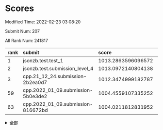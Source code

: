# Scores

Modified Time: 2022-02-23 03:08:20

Submit Num: 207

All Rank Num: 241817

| rank |               submit               |       score        |       sigma        | pk_num |
| :--- | :--------------------------------- | :----------------- | :----------------- | :----- |
| 1    | jsonzb.test.test_1                 | 1013.2863596096572 | 0.7871901095886152 | 4669   |
| 2    | jsonzb.test.submission_level_4     | 1013.0972140804138 | 0.777873890303842  | 4674   |
| 3    | cpp.21_12_24.submission-2b2ea0d7   | 1012.3474999182787 | 0.7639881659866942 | 4670   |
| 59   | cpp.2022_01_09.submission-5b0e3de2 | 1004.4559107335252 | 0.7219457125002611 | 4673   |
| 63   | cpp.2022_01_09.submission-816672bd | 1004.0211812831952 | 0.7100497255696199 | 4670   |


<details>
<summary>全部</summary>

| rank |                 submit                 |       score        |       sigma        | pk_num |
| :--- | :------------------------------------- | :----------------- | :----------------- | :----- |
| 1    | jsonzb.test.test_1                     | 1013.2863596096572 | 0.7871901095886152 | 4669   |
| 2    | jsonzb.test.submission_level_4         | 1013.0972140804138 | 0.777873890303842  | 4674   |
| 3    | cpp.21_12_24.submission-2b2ea0d7       | 1012.3474999182787 | 0.7639881659866942 | 4670   |
| 4    | gobigger.level_3.submission_level_3_34 | 1012.0371810805655 | 0.7885294568163668 | 4674   |
| 5    | gobigger.level_3.submission_level_3_11 | 1011.4169869301084 | 0.7912864357778442 | 4675   |
| 6    | gobigger.level_3.submission_level_3_22 | 1011.139509215971  | 0.7632286394087604 | 4677   |
| 7    | gobigger.level_3.submission_level_3_16 | 1011.0245529068386 | 0.7579296053744337 | 4667   |
| 8    | gobigger.level_3.submission_level_3_24 | 1010.9941421188307 | 0.7677649701139243 | 4675   |
| 9    | gobigger.level_3.submission_level_3_35 | 1010.856421618419  | 0.7499958578812073 | 4674   |
| 10   | gobigger.level_3.submission_level_3_26 | 1010.8268366814852 | 0.7882984574442556 | 4676   |
| 11   | gobigger.level_3.submission_level_3_30 | 1010.7116271862149 | 0.7860581482413774 | 4674   |
| 12   | gobigger.level_3.submission_level_3_3  | 1010.7000009895027 | 0.7557409207171403 | 4676   |
| 13   | gobigger.level_3.submission_level_3_20 | 1010.6628315968002 | 0.7512917789909008 | 4675   |
| 14   | gobigger.level_3.submission_level_3_14 | 1010.6068891549645 | 0.7522938667794421 | 4672   |
| 15   | gobigger.level_3.submission_level_3_36 | 1010.4335991628956 | 0.7561640839260785 | 4672   |
| 16   | gobigger.level_3.submission_level_3_37 | 1010.3920843558059 | 0.7697422498020609 | 4674   |
| 17   | gobigger.level_3.submission_level_3_47 | 1010.2341636907589 | 0.7683250600067114 | 4672   |
| 18   | gobigger.level_3.submission_level_3_25 | 1010.1558041134791 | 0.7447078954984304 | 4674   |
| 19   | gobigger.level_3.submission_level_3_42 | 1010.0777120189795 | 0.7555332063244762 | 4671   |
| 20   | gobigger.level_3.submission_level_3_40 | 1010.0306484197502 | 0.7664739145291216 | 4676   |
| 21   | gobigger.level_3.submission_level_3_27 | 1010.0094698773964 | 0.7533984392747839 | 4674   |
| 22   | gobigger.level_3.submission_level_3_6  | 1009.9584045399733 | 0.7495403010707673 | 4671   |
| 23   | gobigger.level_3.submission_level_3_19 | 1009.9456561524261 | 0.7600826180434264 | 4671   |
| 24   | gobigger.level_3.submission_level_3_32 | 1009.910182205652  | 0.7409969804525862 | 4678   |
| 25   | gobigger.level_3.submission_level_3_45 | 1009.8982416883892 | 0.7618502631400051 | 4667   |
| 26   | gobigger.level_3.submission_level_3_41 | 1009.8964828548211 | 0.75820255034929   | 4675   |
| 27   | gobigger.level_3.submission_level_3_48 | 1009.8885622703763 | 0.7647436629708443 | 4672   |
| 28   | gobigger.level_3.submission_level_3_7  | 1009.8538031006354 | 0.7502170046573197 | 4674   |
| 29   | gobigger.level_3.submission_level_3_43 | 1009.7855439314604 | 0.7835093436108348 | 4676   |
| 30   | gobigger.level_3.submission_level_3_4  | 1009.768258908739  | 0.7513412732769942 | 4675   |
| 31   | gobigger.level_3.submission_level_3_17 | 1009.7346540665193 | 0.7768888221524334 | 4672   |
| 32   | gobigger.level_3.submission_level_3_13 | 1009.6737463145952 | 0.7425861047006017 | 4669   |
| 33   | gobigger.level_3.submission_level_3_33 | 1009.5613341142454 | 0.7444723166317281 | 4677   |
| 34   | gobigger.level_3.submission_level_3_5  | 1009.5523341107265 | 0.7612685417456723 | 4674   |
| 35   | gobigger.level_3.submission_level_3_29 | 1009.4915040432435 | 0.7480518695805523 | 4676   |
| 36   | gobigger.level_3.submission_level_3_31 | 1009.4870143183405 | 0.7670307427542242 | 4672   |
| 37   | gobigger.level_3.submission_level_3_2  | 1009.4772425021835 | 0.7524258737990568 | 4672   |
| 38   | gobigger.level_3.submission_level_3_46 | 1009.4718679940761 | 0.7450580961598046 | 4672   |
| 39   | gobigger.level_3.submission_level_3_9  | 1009.3236824943124 | 0.739978514270811  | 4672   |
| 40   | gobigger.level_3.submission_level_3_21 | 1009.3198962113083 | 0.7546697980679508 | 4674   |
| 41   | gobigger.level_3.submission_level_3_0  | 1009.3169988339241 | 0.7568497447473325 | 4671   |
| 42   | gobigger.level_3.submission_level_3_23 | 1009.2999647412233 | 0.7490943010722579 | 4676   |
| 43   | gobigger.level_3.submission_level_3_1  | 1009.2903161515027 | 0.7361830721800863 | 4671   |
| 44   | gobigger.level_3.submission_level_3_28 | 1009.2014580603164 | 0.749151471859968  | 4673   |
| 45   | gobigger.level_3.submission_level_3_49 | 1009.0297182882442 | 0.7429498387626505 | 4665   |
| 46   | gobigger.level_3.submission_level_3_15 | 1008.9214958329952 | 0.7546954385918009 | 4672   |
| 47   | gobigger.level_3.submission_level_3_18 | 1008.9212193023385 | 0.7531239808152038 | 4670   |
| 48   | gobigger.level_3.submission_level_3_39 | 1008.8633969514148 | 0.7424071735699469 | 4667   |
| 49   | gobigger.level_3.submission_level_3_44 | 1008.8522076307678 | 0.7453463763835361 | 4671   |
| 50   | gobigger.level_3.submission_level_3_10 | 1008.6224027649129 | 0.7509073074364067 | 4678   |
| 51   | gobigger.level_3.submission_level_3_8  | 1008.2684502901693 | 0.7645567511670218 | 4668   |
| 52   | gobigger.level_3.submission_level_3_12 | 1008.2580494771885 | 0.748895307823642  | 4672   |
| 53   | gobigger.level_3.submission_level_3_38 | 1007.9082825645285 | 0.7409069134063305 | 4668   |
| 54   | gobigger.level_1.submission_level_1_32 | 1005.1607960736029 | 0.7156176941210765 | 4675   |
| 55   | gobigger.level_1.submission_level_1_27 | 1005.0551672197107 | 0.7302182589474163 | 4669   |
| 56   | gobigger.level_1.submission_level_1_0  | 1004.6188620720105 | 0.7311674800518696 | 4680   |
| 57   | gobigger.level_1.submission_level_1_48 | 1004.5216353123335 | 0.7116178461387554 | 4673   |
| 58   | gobigger.level_1.submission_level_1_5  | 1004.5058816891355 | 0.7082797424664533 | 4675   |
| 59   | cpp.2022_01_09.submission-5b0e3de2     | 1004.4559107335252 | 0.7219457125002611 | 4673   |
| 60   | gobigger.level_1.submission_level_1_33 | 1004.368693129062  | 0.7048027080771962 | 4669   |
| 61   | gobigger.level_1.submission_level_1_13 | 1004.3683617549706 | 0.7121352797273621 | 4674   |
| 62   | gobigger.level_1.submission_level_1_28 | 1004.1372897442533 | 0.7176342544901118 | 4671   |
| 63   | cpp.2022_01_09.submission-816672bd     | 1004.0211812831952 | 0.7100497255696199 | 4670   |
| 64   | gobigger.level_1.submission_level_1_3  | 1003.9972797572475 | 0.7116207265974099 | 4671   |
| 65   | gobigger.level_1.submission_level_1_46 | 1003.8880371231726 | 0.7232218966331541 | 4674   |
| 66   | gobigger.level_1.submission_level_1_15 | 1003.8616311263023 | 0.7130490441210859 | 4668   |
| 67   | gobigger.level_1.submission_level_1_37 | 1003.81647393762   | 0.7237816127784266 | 4674   |
| 68   | gobigger.level_1.submission_level_1_2  | 1003.8149184366215 | 0.7001548436104444 | 4671   |
| 69   | gobigger.level_1.submission_level_1_18 | 1003.8081438660952 | 0.7219291344731197 | 4677   |
| 70   | gobigger.level_1.submission_level_1_41 | 1003.7216361680753 | 0.7160219138264048 | 4673   |
| 71   | gobigger.level_1.submission_level_1_25 | 1003.6622483301268 | 0.7212128603570939 | 4676   |
| 72   | gobigger.level_1.submission_level_1_17 | 1003.6457576880755 | 0.7288965080546678 | 4669   |
| 73   | gobigger.level_1.submission_level_1_34 | 1003.5857844048875 | 0.7136375192155316 | 4677   |
| 74   | gobigger.level_1.submission_level_1_7  | 1003.5625474243526 | 0.7287485407863675 | 4674   |
| 75   | gobigger.level_1.submission_level_1_36 | 1003.5474080815362 | 0.7130531164362891 | 4676   |
| 76   | gobigger.level_1.submission_level_1_49 | 1003.5255497644342 | 0.7222777789019996 | 4670   |
| 77   | gobigger.level_1.submission_level_1_31 | 1003.4543051302963 | 0.7199702451699446 | 4668   |
| 78   | gobigger.level_1.submission_level_1_22 | 1003.4380680516387 | 0.7249213881300404 | 4672   |
| 79   | gobigger.level_1.submission_level_1_20 | 1003.3927947864644 | 0.7127753760559083 | 4674   |
| 80   | gobigger.level_1.submission_level_1_23 | 1003.3847743160051 | 0.718295308777393  | 4668   |
| 81   | gobigger.level_1.submission_level_1_12 | 1003.3554183907106 | 0.722953257363948  | 4668   |
| 82   | gobigger.level_1.submission_level_1_9  | 1003.3377002300897 | 0.7257883113223826 | 4670   |
| 83   | gobigger.level_1.submission_level_1_30 | 1003.3283230751649 | 0.7141928758293287 | 4674   |
| 84   | gobigger.level_1.submission_level_1_26 | 1003.3063820679246 | 0.700311535307749  | 4672   |
| 85   | gobigger.level_1.submission_level_1_16 | 1003.2260549947981 | 0.713875325428727  | 4673   |
| 86   | gobigger.level_1.submission_level_1_6  | 1003.205624287375  | 0.7247218577186352 | 4676   |
| 87   | gobigger.level_1.submission_level_1_4  | 1003.1851385385309 | 0.7155437950565772 | 4675   |
| 88   | gobigger.level_1.submission_level_1_8  | 1003.1452837988223 | 0.7208263793921872 | 4666   |
| 89   | gobigger.level_1.submission_level_1_40 | 1003.0550832257096 | 0.7190609659891003 | 4671   |
| 90   | gobigger.level_1.submission_level_1_19 | 1003.0517568130007 | 0.7196601994297813 | 4675   |
| 91   | gobigger.level_1.submission_level_1_24 | 1002.9531350666301 | 0.7257889245941188 | 4676   |
| 92   | gobigger.level_1.submission_level_1_43 | 1002.8627535021577 | 0.723016247197307  | 4673   |
| 93   | gobigger.level_1.submission_level_1_35 | 1002.82123701241   | 0.7173828862012982 | 4673   |
| 94   | gobigger.level_1.submission_level_1_1  | 1002.7989207670743 | 0.7142220838211323 | 4674   |
| 95   | gobigger.level_1.submission_level_1_21 | 1002.7874496291904 | 0.7192408420554715 | 4670   |
| 96   | gobigger.level_1.submission_level_1_14 | 1002.7788182525585 | 0.7118572729643956 | 4667   |
| 97   | gobigger.level_1.submission_level_1_39 | 1002.7409221726716 | 0.7163325030529735 | 4671   |
| 98   | gobigger.level_1.submission_level_1_47 | 1002.7405652962715 | 0.7158700810639564 | 4670   |
| 99   | gobigger.level_1.submission_level_1_38 | 1002.7162109937286 | 0.7120165262507934 | 4676   |
| 100  | gobigger.level_1.submission_level_1_29 | 1002.2550996483222 | 0.7156936291336998 | 4675   |
| 101  | gobigger.level_1.submission_level_1_44 | 1002.1978718743718 | 0.7136263857689691 | 4674   |
| 102  | gobigger.level_1.submission_level_1_11 | 1002.0961952468749 | 0.7195968469599767 | 4671   |
| 103  | gobigger.level_1.submission_level_1_45 | 1001.8977729325441 | 0.7198212417280911 | 4679   |
| 104  | gobigger.level_1.submission_level_1_10 | 1001.851136075526  | 0.700714355693395  | 4676   |
| 105  | gobigger.level_1.submission_level_1_42 | 1001.738944583271  | 0.7171262634287295 | 4673   |
| 106  | gobigger.random.submission_random_42   | 998.2219453926829  | 0.7189147962872604 | 4671   |
| 107  | gobigger.random.submission_random_11   | 997.8458060896014  | 0.7054791281385496 | 4672   |
| 108  | gobigger.random.submission_random_18   | 997.7414350636246  | 0.7031261659877629 | 4676   |
| 109  | gobigger.random.submission_random_30   | 997.3920820437912  | 0.6996595913061215 | 4671   |
| 110  | gobigger.random.submission_random_23   | 996.824418503788   | 0.7144940293616292 | 4672   |
| 111  | gobigger.random.submission_random_3    | 996.7918680754996  | 0.7110333103744021 | 4669   |
| 112  | gobigger.random.submission_random_1    | 996.6599646442932  | 0.7065206132646524 | 4675   |
| 113  | gobigger.random.submission_random_44   | 996.6219660867283  | 0.6865882903037983 | 4674   |
| 114  | gobigger.random.submission_random_32   | 996.5622672850664  | 0.7104597782328758 | 4673   |
| 115  | gobigger.random.submission_random_2    | 996.5577075559189  | 0.7179674935085752 | 4669   |
| 116  | gobigger.random.submission_random_5    | 996.479874921248   | 0.7098857902862915 | 4675   |
| 117  | gobigger.random.submission_random_8    | 996.4573685962115  | 0.7231682484122912 | 4664   |
| 118  | gobigger.random.submission_random_12   | 996.3928640963685  | 0.71154204540526   | 4677   |
| 119  | gobigger.random.submission_random_10   | 996.3897788488938  | 0.6993260781390255 | 4672   |
| 120  | gobigger.random.submission_random_22   | 996.1861794271974  | 0.7166006594490626 | 4671   |
| 121  | gobigger.random.submission_random_19   | 996.1546360355736  | 0.7113675700321529 | 4672   |
| 122  | gobigger.random.submission_random_36   | 996.134124170917   | 0.7040873202613345 | 4668   |
| 123  | gobigger.random.submission_random_43   | 996.1110173847425  | 0.7087914624951357 | 4668   |
| 124  | gobigger.random.submission_random_41   | 996.0899455422065  | 0.7099431623029985 | 4671   |
| 125  | gobigger.random.submission_random_0    | 996.0629361424403  | 0.7203662625048677 | 4674   |
| 126  | gobigger.random.submission_random_38   | 996.0501812930249  | 0.701464197965193  | 4665   |
| 127  | gobigger.random.submission_random_37   | 995.9724733138945  | 0.7092722168613446 | 4668   |
| 128  | gobigger.random.submission_random_48   | 995.9318484502943  | 0.7010230594511181 | 4678   |
| 129  | gobigger.random.submission_random_29   | 995.8383239809322  | 0.7010005237710835 | 4676   |
| 130  | gobigger.random.submission_random_21   | 995.7404581326082  | 0.7098885899610108 | 4673   |
| 131  | gobigger.random.submission_random_9    | 995.7220881119069  | 0.7153846358633504 | 4672   |
| 132  | gobigger.random.submission_random_15   | 995.6396764323176  | 0.7149921955100015 | 4674   |
| 133  | gobigger.random.submission_random_27   | 995.6347945639479  | 0.7136238360875121 | 4674   |
| 134  | gobigger.random.submission_random_47   | 995.6106274262391  | 0.7070286732476049 | 4673   |
| 135  | gobigger.random.submission_random_45   | 995.5999779439414  | 0.7072902840326449 | 4674   |
| 136  | gobigger.random.submission_random_4    | 995.5723716323972  | 0.7160643790877937 | 4669   |
| 137  | gobigger.random.submission_random_17   | 995.5355729208014  | 0.7167432275807601 | 4673   |
| 138  | gobigger.random.submission_random_24   | 995.5217799130586  | 0.7232277428314151 | 4672   |
| 139  | gobigger.random.submission_random_7    | 995.5185335133723  | 0.7185238025551273 | 4671   |
| 140  | gobigger.random.submission_random_31   | 995.4868287139709  | 0.7261886926190104 | 4672   |
| 141  | gobigger.random.submission_random_6    | 995.3836785265485  | 0.7105868706451962 | 4672   |
| 142  | gobigger.random.submission_random_14   | 995.382813308341   | 0.7092825827531952 | 4674   |
| 143  | gobigger.random.submission_random_46   | 995.3753635422329  | 0.7104561822671075 | 4669   |
| 144  | gobigger.random.submission_random_39   | 995.3692192168552  | 0.7207579637978874 | 4675   |
| 145  | gobigger.random.submission_random_25   | 995.3363154799991  | 0.6999207554731031 | 4670   |
| 146  | gobigger.random.submission_random_20   | 995.2476898504847  | 0.7163852537784466 | 4671   |
| 147  | gobigger.random.submission_random_49   | 995.2430975110844  | 0.7124203384753535 | 4671   |
| 148  | gobigger.random.submission_random_26   | 995.1711240454571  | 0.7460215203924079 | 4667   |
| 149  | gobigger.random.submission_random_33   | 995.1460105098296  | 0.7191792104805557 | 4679   |
| 150  | gobigger.random.submission_random_40   | 995.0245999811199  | 0.7014292856047486 | 4679   |
| 151  | gobigger.random.submission_random_35   | 994.832802046363   | 0.7070547700812758 | 4674   |
| 152  | gobigger.random.submission_random_16   | 994.7871446285907  | 0.7143925003363369 | 4674   |
| 153  | gobigger.level_2.submission_level_2_22 | 994.5809528161112  | 0.7469500406304413 | 4679   |
| 154  | gobigger.random.submission_random_13   | 994.5352581557735  | 0.6976909781600351 | 4675   |
| 155  | gobigger.level_2.submission_level_2_33 | 994.3736232785707  | 0.7279255444681645 | 4674   |
| 156  | gobigger.level_2.submission_level_2_25 | 994.3556096461341  | 0.7297142442788135 | 4676   |
| 157  | gobigger.random.submission_random_28   | 994.3210127870938  | 0.7268951443198145 | 4669   |
| 158  | gobigger.random.submission_random_34   | 993.9167474895793  | 0.7189158902735627 | 4673   |
| 159  | gobigger.level_2.submission_level_2_20 | 993.8509613928827  | 0.7330071107699294 | 4676   |
| 160  | gobigger.level_2.submission_level_2_36 | 993.6987721362884  | 0.7271600125877851 | 4674   |
| 161  | gobigger.level_2.submission_level_2_1  | 993.623176866806   | 0.7279578453251115 | 4667   |
| 162  | gobigger.level_2.submission_level_2_4  | 993.359120082566   | 0.729493287584556  | 4671   |
| 163  | gobigger.level_2.submission_level_2_34 | 993.1301164530353  | 0.7500436507863504 | 4669   |
| 164  | gobigger.level_2.submission_level_2_43 | 993.1097845646725  | 0.7355709998634586 | 4675   |
| 165  | gobigger.level_2.submission_level_2_0  | 993.0820658922145  | 0.736290815965035  | 4672   |
| 166  | gobigger.level_2.submission_level_2_35 | 993.0795172563672  | 0.7494350662995469 | 4674   |
| 167  | gobigger.level_2.submission_level_2_17 | 993.0521693233849  | 0.7448893016015388 | 4666   |
| 168  | gobigger.level_2.submission_level_2_21 | 992.9380876673334  | 0.7169213307609485 | 4677   |
| 169  | gobigger.level_2.submission_level_2_7  | 992.8729611255458  | 0.7412036544527031 | 4673   |
| 170  | gobigger.level_2.submission_level_2_3  | 992.7742289455365  | 0.7431142500047704 | 4676   |
| 171  | gobigger.level_2.submission_level_2_11 | 992.7468818658225  | 0.7326755431871199 | 4670   |
| 172  | gobigger.level_2.submission_level_2_30 | 992.5565328361487  | 0.7449433020333107 | 4678   |
| 173  | gobigger.level_2.submission_level_2_23 | 992.5323592169683  | 0.7329936616955912 | 4671   |
| 174  | gobigger.level_2.submission_level_2_5  | 992.5048319979817  | 0.7463543893919554 | 4679   |
| 175  | gobigger.level_2.submission_level_2_10 | 992.4424442962637  | 0.774207438012667  | 4674   |
| 176  | gobigger.level_2.submission_level_2_16 | 992.3563506261952  | 0.738657814929847  | 4671   |
| 177  | gobigger.level_2.submission_level_2_6  | 992.3240906365147  | 0.7578187403784661 | 4674   |
| 178  | gobigger.level_2.submission_level_2_45 | 992.2071150322325  | 0.7397543062646419 | 4675   |
| 179  | gobigger.level_2.submission_level_2_46 | 992.1473337140095  | 0.7333820189051811 | 4673   |
| 180  | gobigger.level_2.submission_level_2_42 | 992.1414076388862  | 0.7531270614382296 | 4676   |
| 181  | gobigger.level_2.submission_level_2_15 | 992.0781394619946  | 0.7480108104056209 | 4674   |
| 182  | gobigger.level_2.submission_level_2_14 | 992.0624554121939  | 0.7391908856732363 | 4677   |
| 183  | gobigger.level_2.submission_level_2_37 | 992.0576483831769  | 0.7404616347502703 | 4676   |
| 184  | gobigger.level_2.submission_level_2_28 | 992.0440230629695  | 0.747516647607567  | 4677   |
| 185  | gobigger.level_2.submission_level_2_32 | 991.9854206267107  | 0.7600518700824104 | 4676   |
| 186  | gobigger.level_2.submission_level_2_41 | 991.8792721891704  | 0.7617877880585168 | 4677   |
| 187  | gobigger.level_2.submission_level_2_27 | 991.8117877442181  | 0.7453412992801535 | 4678   |
| 188  | gobigger.level_2.submission_level_2_49 | 991.748930523988   | 0.7319874210550189 | 4672   |
| 189  | gobigger.level_2.submission_level_2_12 | 991.7328095017755  | 0.7763179101559002 | 4679   |
| 190  | gobigger.level_2.submission_level_2_2  | 991.6152063716938  | 0.7377094856470805 | 4671   |
| 191  | gobigger.level_2.submission_level_2_24 | 991.6103988276323  | 0.7331352926312763 | 4675   |
| 192  | gobigger.level_2.submission_level_2_18 | 991.5817829895212  | 0.7617354841524543 | 4669   |
| 193  | gobigger.level_2.submission_level_2_29 | 991.5620235306601  | 0.7367814822997902 | 4670   |
| 194  | gobigger.level_2.submission_level_2_26 | 991.5228498902688  | 0.7654815590940734 | 4668   |
| 195  | gobigger.level_2.submission_level_2_48 | 991.4865281200961  | 0.7450024452005423 | 4675   |
| 196  | gobigger.level_2.submission_level_2_40 | 991.4771043151085  | 0.7638355665940841 | 4674   |
| 197  | gobigger.level_2.submission_level_2_39 | 991.3772865534936  | 0.746507527539634  | 4668   |
| 198  | gobigger.level_2.submission_level_2_19 | 991.2967143687193  | 0.7555508458441788 | 4670   |
| 199  | gobigger.level_2.submission_level_2_13 | 991.2043703778152  | 0.7555126997032476 | 4676   |
| 200  | gobigger.level_2.submission_level_2_31 | 991.0158599819434  | 0.7709599255490581 | 4675   |
| 201  | gobigger.level_2.submission_level_2_9  | 990.9290412489507  | 0.7454092441817757 | 4670   |
| 202  | gobigger.level_2.submission_level_2_8  | 990.9235005237243  | 0.7578997852275555 | 4673   |
| 203  | gobigger.level_2.submission_level_2_47 | 990.7810062667686  | 0.7569193159616622 | 4674   |
| 204  | gobigger.level_2.submission_level_2_38 | 990.6715782379723  | 0.7629620408032878 | 4673   |
| 205  | gobigger.level_2.submission_level_2_44 | 989.8309206948834  | 0.761048606372799  | 4675   |
| 206  | gobigger.none.submission_none_0        | 977.7874313536798  | 1.2259716254774895 | 4673   |
| 207  | gobigger.none.submission_none_1        | 976.6766087131921  | 1.3949491354158725 | 4675   |

</details>